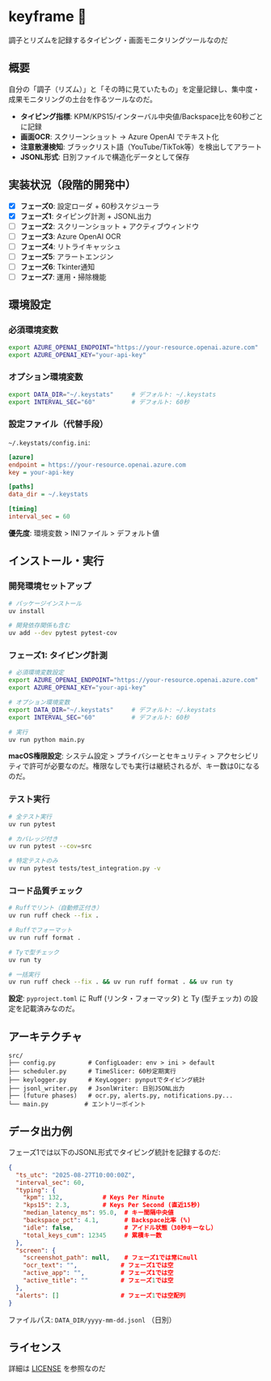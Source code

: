 # keyframe 🎵

調子とリズムを記録するタイピング・画面モニタリングツールなのだ

## 概要

自分の「調子（リズム）」と「その時に見ていたもの」を定量記録し、集中度・成果モニタリングの土台を作るツールなのだ。

- **タイピング指標**: KPM/KPS15/インターバル中央値/Backspace比を60秒ごとに記録
- **画面OCR**: スクリーンショット → Azure OpenAI でテキスト化  
- **注意散漫検知**: ブラックリスト語（YouTube/TikTok等）を検出してアラート
- **JSONL形式**: 日別ファイルで構造化データとして保存

## 実装状況（段階的開発中）

- [x] **フェーズ0**: 設定ローダ + 60秒スケジューラ
- [x] **フェーズ1**: タイピング計測 + JSONL出力
- [ ] **フェーズ2**: スクリーンショット + アクティブウィンドウ
- [ ] **フェーズ3**: Azure OpenAI OCR
- [ ] **フェーズ4**: リトライキャッシュ
- [ ] **フェーズ5**: アラートエンジン
- [ ] **フェーズ6**: Tkinter通知
- [ ] **フェーズ7**: 運用・掃除機能

## 環境設定

### 必須環境変数

```bash
export AZURE_OPENAI_ENDPOINT="https://your-resource.openai.azure.com"
export AZURE_OPENAI_KEY="your-api-key"
```

### オプション環境変数

```bash
export DATA_DIR="~/.keystats"     # デフォルト: ~/.keystats  
export INTERVAL_SEC="60"          # デフォルト: 60秒
```

### 設定ファイル（代替手段）

`~/.keystats/config.ini`:

```ini
[azure]
endpoint = https://your-resource.openai.azure.com
key = your-api-key

[paths]
data_dir = ~/.keystats

[timing]
interval_sec = 60
```

**優先度**: 環境変数 > INIファイル > デフォルト値

## インストール・実行

### 開発環境セットアップ

```bash
# パッケージインストール
uv install

# 開発依存関係も含む
uv add --dev pytest pytest-cov
```

### フェーズ1: タイピング計測

```bash
# 必須環境変数設定
export AZURE_OPENAI_ENDPOINT="https://your-resource.openai.azure.com"
export AZURE_OPENAI_KEY="your-api-key"

# オプション環境変数
export DATA_DIR="~/.keystats"     # デフォルト: ~/.keystats  
export INTERVAL_SEC="60"          # デフォルト: 60秒

# 実行
uv run python main.py
```

**macOS権限設定**: システム設定 > プライバシーとセキュリティ > アクセシビリティで許可が必要なのだ。権限なしでも実行は継続されるが、キー数は0になるのだ。

### テスト実行

```bash
# 全テスト実行
uv run pytest

# カバレッジ付き
uv run pytest --cov=src

# 特定テストのみ
uv run pytest tests/test_integration.py -v
```

### コード品質チェック

```bash
# Ruffでリント（自動修正付き）
uv run ruff check --fix .

# Ruffでフォーマット
uv run ruff format .

# Tyで型チェック
uv run ty

# 一括実行
uv run ruff check --fix . && uv run ruff format . && uv run ty
```

**設定**: `pyproject.toml` に Ruff (リンタ・フォーマッタ) と Ty (型チェッカ) の設定を記載済みなのだ。

## アーキテクチャ

```
src/
├── config.py         # ConfigLoader: env > ini > default
├── scheduler.py      # TimeSlicer: 60秒定期実行
├── keylogger.py      # KeyLogger: pynputでタイピング統計
├── jsonl_writer.py   # JsonlWriter: 日別JSONL出力
├── (future phases)   # ocr.py, alerts.py, notifications.py...
└── main.py          # エントリーポイント
```

## データ出力例

フェーズ1では以下のJSONL形式でタイピング統計を記録するのだ:

```json
{
  "ts_utc": "2025-08-27T10:00:00Z",
  "interval_sec": 60,
  "typing": {
    "kpm": 132,           # Keys Per Minute
    "kps15": 2.3,         # Keys Per Second (直近15秒)
    "median_latency_ms": 95.0,  # キー間隔中央値
    "backspace_pct": 4.1,       # Backspace比率 (%)
    "idle": false,              # アイドル状態（30秒キーなし）
    "total_keys_cum": 12345     # 累積キー数
  },
  "screen": {
    "screenshot_path": null,    # フェーズ1では常にnull
    "ocr_text": "",            # フェーズ1では空
    "active_app": "",          # フェーズ1では空
    "active_title": ""         # フェーズ1では空
  },
  "alerts": []                 # フェーズ1では空配列
}
```

ファイルパス: `DATA_DIR/yyyy-mm-dd.jsonl` （日別）

## ライセンス

詳細は [LICENSE](LICENSE) を参照なのだ
